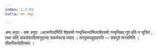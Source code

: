 ```yaml
---
index: 1.3.65
sutra: समः क्ष्णुवः

---
```

_समः क्ष्णुवः_ - समः क्ष्णुवः ।आत्मनेपद॑मिति शेष॒समो गम्यृच्चिभ्या॑मित्यत्रैवसमो गम्यृच्छिक्ष् णुव॑ इति न सूत्रितं , तथा सति अकर्मकादित्यनुवृत्त्या सकर्मकान्न स्यात् । तत्सूचयन्नुदाहरति —  संक्ष्णुते शस्त्रमिति । तीक्ष्णीकरोतीत्यर्थः ।